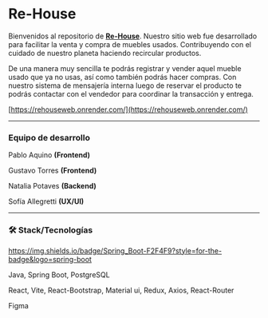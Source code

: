 # Re-House 

Bienvenidos al repositorio de **[Re-House](https://rehouseweb.onrender.com/)**. Nuestro sitio web fue desarrollado para facilitar la venta y compra de muebles usados. Contribuyendo con el cuidado de nuestro planeta haciendo recircular productos.

De una manera muy sencilla te podrás registrar y vender aquel mueble usado que ya no usas, así como también podrás hacer compras. Con nuestro sistema de mensajería interna luego de reservar el producto te podrás contactar con el vendedor para coordinar la transacción y entrega.

[https://rehouseweb.onrender.com/](https://rehouseweb.onrender.com/)

------------

### Equipo de desarrollo
Pablo Aquino **(Frontend)**

Gustavo Torres **(Frontend)**

Natalia Potaves **(Backend)**

Sofía Allegretti **(UX/UI)**

------------

### 🛠 Stack/Tecnologías 

https://img.shields.io/badge/Spring_Boot-F2F4F9?style=for-the-badge&logo=spring-boot

Java, Spring Boot, PostgreSQL

React, Vite, React-Bootstrap, Material ui, Redux, Axios, React-Router 

Figma
